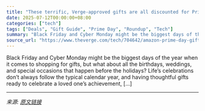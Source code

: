 ```yaml
---
title: "These terrific, Verge-approved gifts are all discounted for Prime Day"
date: 2025-07-12T00:00:00+08:00
categories: ["tech"]
tags: ["Deals", "Gift Guide", "Prime Day", "Roundup", "Tech"]
summary: "Black Friday and Cyber Monday might be the biggest days of the year when it comes to shopping for gifts, but what about all the birthdays, weddings, and special occasions that happen before the holida"
source_url: "https://www.theverge.com/tech/704642/amazon-prime-day-gift-ideas-deals-sale-2025"
---
```


Black Friday and Cyber Monday might be the biggest days of the year when it comes to shopping for gifts, but what about all the birthdays, weddings, and special occasions that happen before the holidays? Life’s celebrations don’t always follow the typical calendar year, and having thoughtful gifts ready to celebrate a loved one’s achievement, [&#8230;]

---

*来源: [原文链接](https://www.theverge.com/tech/704642/amazon-prime-day-gift-ideas-deals-sale-2025)*
